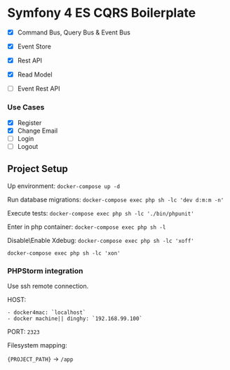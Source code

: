 # Symfony 4 ES CQRS Boilerplate

- [x] Command Bus, Query Bus & Event Bus
- [x] Event Store
- [x] Rest API
- [x] Read Model
- [ ] Event Rest API 


### Use Cases

- [x] Register
- [x] Change Email
- [ ] Login
- [ ] Logout

## Project Setup

Up environment:
`docker-compose up -d`

Run database migrations:
`docker-compose exec php sh -lc 'dev d:m:m -n'`

Execute tests:
`docker-compose exec php sh -lc './bin/phpunit'`

Enter in php container:
`docker-compose exec php sh -l`

Disable\Enable Xdebug:
`docker-compose exec php sh -lc 'xoff'`

`docker-compose exec php sh -lc 'xon'`

### PHPStorm integration

Use ssh remote connection.

HOST: 

	- docker4mac: `localhost`
	- docker machine|| dinghy: `192.168.99.100`

PORT: `2323`

Filesystem mapping:

`{PROJECT_PATH}` -> `/app`
